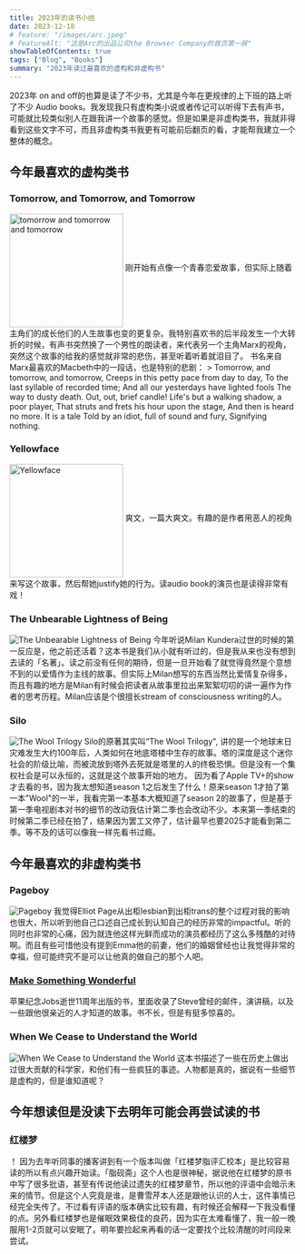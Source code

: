 ```yaml
---
title: 2023年的读书小结
date: 2023-12-18
# feature: "/images/arc.jpeg"
# featureAlt: "这是Arc的出品公司the Browser Company的首页第一屏"
showTableOfContents: true 
tags: ["Blog", "Books"]
summary: "2023年读过最喜欢的虚构和非虚构书"
---
```

2023年 on and off的也算是读了不少书，尤其是今年在更规律的上下班的路上听了不少 Audio books。我发现我只有虚构类小说或者传记可以听得下去有声书，可能就比较类似别人在跟我讲一个故事的感觉。但是如果是非虚构类书，我就非得看到这些文字不可，而且非虚构类书我更有可能前后翻页的看，才能帮我建立一个整体的概念。

## 今年最喜欢的虚构类书
### Tomorrow, and Tomorrow, and Tomorrow
<img src="https://images-na.ssl-images-amazon.com/images/S/compressed.photo.goodreads.com/books/1636978687i/58784475.jpg" alt="tomorrow and tomorrow and tomorrow" align="middle" width="200"/>
刚开始有点像一个青春恋爱故事，但实际上随着主角们的成长他们的人生故事也变的更复杂。我特别喜欢书的后半段发生一个大转折的时候，有声书突然换了一个男性的朗读者，来代表另一个主角Marx的视角，突然这个故事的给我的感觉就非常的悲伤，甚至听着听着就泪目了。
书名来自Marx最喜欢的Macbeth中的一段话，也是特别的悲剧：
> Tomorrow, and tomorrow, and tomorrow,  
Creeps in this petty pace from day to day,  
To the last syllable of recorded time;  
And all our yesterdays have lighted fools  
The way to dusty death. Out, out, brief candle!  
Life's but a walking shadow, a poor player,  
That struts and frets his hour upon the stage,  
And then is heard no more. It is a tale  
Told by an idiot, full of sound and fury,  
Signifying nothing.  


### Yellowface
<img src="https://images-na.ssl-images-amazon.com/images/S/compressed.photo.goodreads.com/books/1671336608i/62047984.jpg" alt="Yellowface" align="middle" width="200" >
爽文，一篇大爽文。有趣的是作者用恶人的视角来写这个故事，然后帮她justify她的行为。读audio book的演员也是读得非常有戏！


### The Unbearable Lightness of Being
![](https://images-na.ssl-images-amazon.com/images/S/compressed.photo.goodreads.com/books/1265401884i/9717.jpg "The Unbearable Lightness of Being")
今年听说Milan Kundera过世的时候的第一反应是，他之前还活着？这本书是我们从小就有听过的，但是我从来也没有想到去读的「名著」。读之前没有任何的期待，但是一旦开始看了就觉得竟然是个意想不到的以爱情作为主线的故事。但实际上Milan想写的东西当然比爱情复杂得多，而且有趣的地方是Milan有时候会把读者从故事里拉出来絮絮叨叨的讲一遍作为作者的思考历程。Milan应该是个很擅长stream of consciousness writing的人。


### Silo
![](https://www.goodreads.com/book/show/54957253-the-silo-saga-omnibus?from_search=true&from_srp=true&qid=TGPPXFyVHk&rank=6 "The Wool Trilogy")
Silo的原著其实叫“The Wool Trilogy", 讲的是一个地球末日灾难发生大约100年后，人类如何在地底塔楼中生存的故事。塔的深度是这个迷你社会的阶级比喻，而被流放到塔外去死就是塔里的人的终极恐惧。但是没有一个集权社会是可以永恒的，这就是这个故事开始的地方。
因为看了Apple TV+的show才去看的书，因为我太想知道season 1之后发生了什么！原来season 1才拍了第一本"Wool"的一半，我看完第一本基本大概知道了season 2的故事了，但是基于第一季电视剧本对书的细节的改动我估计第二季也会改动不少。本来第一季结束的时候第二季已经在拍了，结果因为罢工又停了，估计最早也要2025才能看到第二季。等不及的话可以像我一样先看书过瘾。


## 今年最喜欢的非虚构类书
### Pageboy
![](https://images-na.ssl-images-amazon.com/images/S/compressed.photo.goodreads.com/books/1670327813i/60473073.jpg "Pageboy")
我觉得Elliot Page从出柜lesbian到出柜trans的整个过程对我的影响也很大，所以听到他自己口述自己成长到认知自己的经历非常的impactful。听的同时也非常的心痛，因为就连他这样光鲜而成功的演员都经历了这么多残酷的对待啊。而且有些可惜他没有提到Emma他的前妻，他们的婚姻曾经也让我觉得非常的幸福，但可能终究不是可以让他真的做自己的那个人吧。


### [Make Something Wonderful](https://stevejobsarchive.com/book)
苹果纪念Jobs逝世11周年出版的书，里面收录了Steve曾经的邮件，演讲稿，以及一些跟他很亲近的人才知道的故事。书不长，但是有挺多惊喜的。


### When We Cease to Understand the World
![](https://images-na.ssl-images-amazon.com/images/S/compressed.photo.goodreads.com/books/1661332705i/62069739.jpg "When We Cease to Understand the World")
这本书描述了一些在历史上做出过很大贡献的科学家，和他们有一些疯狂的事迹。人物都是真的，据说有一些细节是虚构的，但是谁知道呢？


## 今年想读但是没读下去明年可能会再尝试读的书
### 红楼梦
！[](https://img1.doubanio.com/view/subject/s/public/s27172450.jpg "红楼梦脂评汇校本")
 因为去年听同事的播客讲到有一个版本叫做「红楼梦脂评汇校本」是比较容易读的所以有点兴趣开始读。「脂砚斋」这个人也是很神秘，据说他在红楼梦的原书中写了很多批语，甚至有传说他读过遗失的红楼梦章节，所以他的评语中会暗示未来的情节。但是这个人究竟是谁，是曹雪芹本人还是跟他认识的人士，这件事情已经完全失传了。不过看有评语的版本确实比较有趣，有时候还会解释一下我没看懂的点。另外看红楼梦也是催眠效果极佳的良药，因为实在太难看懂了，我一般一晚服用1-2页就可以安眠了。明年要捡起来再看的话一定要找个比较清醒的时间段来尝试。

